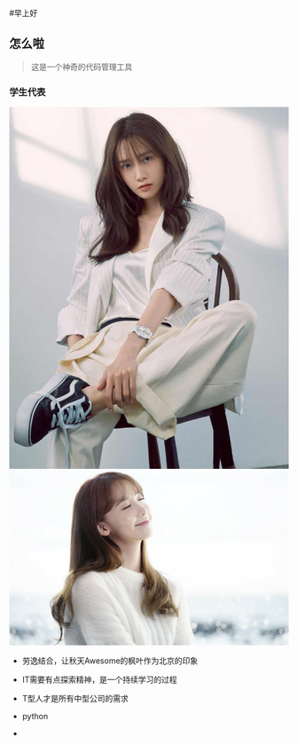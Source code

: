 #早上好
##   怎么啦

> 这是一个神奇的代码管理工具

### 学生代表

![](./yun.jpg)
![](./yun.jpeg)

* 劳逸结合，让秋天Awesome的枫叶作为北京的印象

* IT需要有点探索精神，是一个持续学习的过程
* T型人才是所有中型公司的需求
* python 
* 

